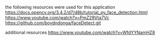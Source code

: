 the following resources were used for this application
https://docs.opencv.org/3.4.2/d7/d8b/tutorial_py_face_detection.html
https://www.youtube.com/watch?v=PmZ29Vta7Vc
https://github.com/boydndonga/faceDetect.git

additional resources
https://www.youtube.com/watch?v=WfdYYNamHZ8